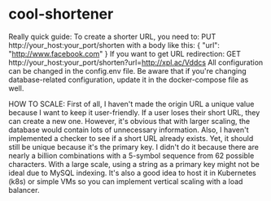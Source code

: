 # cool-shortener
Really quick guide:
To create a shorter URL, you need to:
PUT http://your_host:your_port/shorten
with a body like this:
{
  "url": "http://www.facebook.com"
}
If you want to get URL redirection:
GET http://your_host:your_port/shorten?url=http://xpl.ac/Vddcs
All configuration can be changed in the config.env file. Be aware that if you're changing database-related configuration, update it in the docker-compose file as well.

HOW TO SCALE:
First of all, I haven't made the origin URL a unique value because I want to keep it user-friendly. If a user loses their short URL, they can create a new one. However, it's obvious that with larger scaling, the database would contain lots of unnecessary information.
Also, I haven't implemented a checker to see if a short URL already exists. Yet, it should still be unique because it's the primary key. I didn't do it because there are nearly a billion combinations with a 5-symbol sequence from 62 possible characters.
With a large scale, using a string as a primary key might not be ideal due to MySQL indexing.
It's also a good idea to host it in Kubernetes (k8s) or simple VMs so you can implement vertical scaling with a load balancer.
